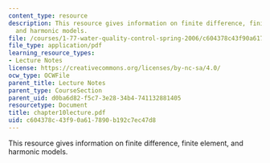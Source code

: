 ```yaml
---
content_type: resource
description: This resource gives information on finite difference, finite element,
  and harmonic models.
file: /courses/1-77-water-quality-control-spring-2006/c604378c43f90a617890b192c7ec47d8_chapter10lecture.pdf
file_type: application/pdf
learning_resource_types:
- Lecture Notes
license: https://creativecommons.org/licenses/by-nc-sa/4.0/
ocw_type: OCWFile
parent_title: Lecture Notes
parent_type: CourseSection
parent_uid: d0ba6d82-f5c7-3e28-34b4-741132881405
resourcetype: Document
title: chapter10lecture.pdf
uid: c604378c-43f9-0a61-7890-b192c7ec47d8
---
```

This resource gives information on finite difference, finite element, and harmonic models.